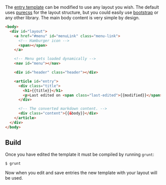 The [entry template](https://github.com/ChrisZieba/dodgercms/blob/master/templates/entry.html) can be modified to use any layout you wish. The default uses [purecss](http://purecss.io/) for the layout structure, but you could easily use [bootstrap](http://getbootstrap.com/) or any other library. The main body content is very simple by design. 

```html
<body>
  <div id="layout">
    <a href="#menu" id="menuLink" class="menu-link">
      <!-- Hamburger icon -->
      <span></span>
    </a>

    <!-- Menu gets loaded dynamically -->
    <nav id="menu"></nav>

    <div id="header" class="header"></div>

    <article id="entry">
      <div class="title">
        <h1>{{title}}</h1>
        <p>Last edited on <span class="last-edited">{{modified}}</span></p>
      </div>

      <!-- The converted markdown content. -->
      <div class="content">{{&body}}</div>
    </article>
  </div>
</body>
```

## Build

Once you have edited the template it must be compiled by running `grunt`:

```shell
$ grunt
```

Now when you edit and save entries the new template with your layout will be used.